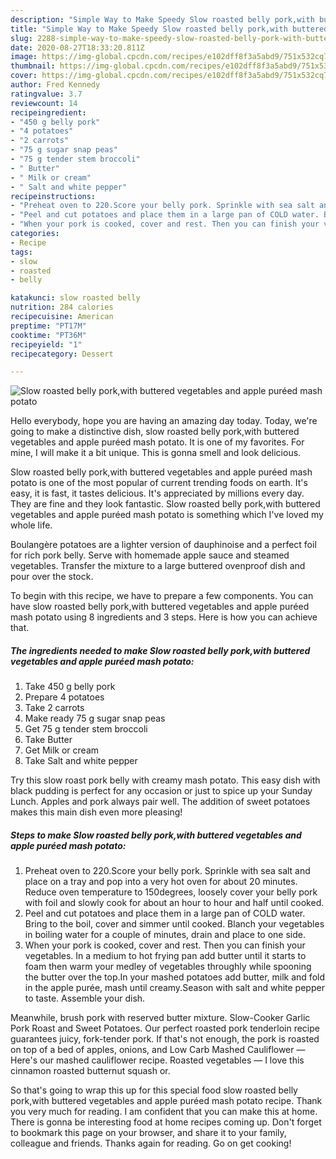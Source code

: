 ```yaml
---
description: "Simple Way to Make Speedy Slow roasted belly pork,with buttered vegetables and apple puréed mash potato"
title: "Simple Way to Make Speedy Slow roasted belly pork,with buttered vegetables and apple puréed mash potato"
slug: 2288-simple-way-to-make-speedy-slow-roasted-belly-pork-with-buttered-vegetables-and-apple-pureed-mash-potato
date: 2020-08-27T18:33:20.811Z
image: https://img-global.cpcdn.com/recipes/e102dff8f3a5abd9/751x532cq70/slow-roasted-belly-porkwith-buttered-vegetables-and-apple-pureed-mash-potato-recipe-main-photo.jpg
thumbnail: https://img-global.cpcdn.com/recipes/e102dff8f3a5abd9/751x532cq70/slow-roasted-belly-porkwith-buttered-vegetables-and-apple-pureed-mash-potato-recipe-main-photo.jpg
cover: https://img-global.cpcdn.com/recipes/e102dff8f3a5abd9/751x532cq70/slow-roasted-belly-porkwith-buttered-vegetables-and-apple-pureed-mash-potato-recipe-main-photo.jpg
author: Fred Kennedy
ratingvalue: 3.7
reviewcount: 14
recipeingredient:
- "450 g belly pork"
- "4 potatoes"
- "2 carrots"
- "75 g sugar snap peas"
- "75 g tender stem broccoli"
- " Butter"
- " Milk or cream"
- " Salt and white pepper"
recipeinstructions:
- "Preheat oven to 220.Score your belly pork. Sprinkle with sea salt and place on a tray and pop into a very hot oven for about 20 minutes. Reduce oven temperature to 150degrees, loosely cover your belly pork with foil and slowly cook for about an hour to hour and half until cooked."
- "Peel and cut potatoes and place them in a large pan of COLD water. Bring to the boil, cover and simmer until cooked. Blanch your vegetables in boiling water for a couple of minutes, drain and place to one side."
- "When your pork is cooked, cover and rest. Then you can finish your vegetables. In a medium to hot frying pan add butter until it starts to foam then warm your medley of vegetables throughly while spooning the butter over the top.In your mashed potatoes add butter, milk and fold in the apple purée, mash until creamy.Season with salt and white pepper to taste. Assemble your dish."
categories:
- Recipe
tags:
- slow
- roasted
- belly

katakunci: slow roasted belly 
nutrition: 284 calories
recipecuisine: American
preptime: "PT17M"
cooktime: "PT36M"
recipeyield: "1"
recipecategory: Dessert

---
```



![Slow roasted belly pork,with buttered vegetables and apple puréed mash potato](https://img-global.cpcdn.com/recipes/e102dff8f3a5abd9/751x532cq70/slow-roasted-belly-porkwith-buttered-vegetables-and-apple-pureed-mash-potato-recipe-main-photo.jpg)

Hello everybody, hope you are having an amazing day today. Today, we're going to make a distinctive dish, slow roasted belly pork,with buttered vegetables and apple puréed mash potato. It is one of my favorites. For mine, I will make it a bit unique. This is gonna smell and look delicious.

Slow roasted belly pork,with buttered vegetables and apple puréed mash potato is one of the most popular of current trending foods on earth. It's easy, it is fast, it tastes delicious. It's appreciated by millions every day. They are fine and they look fantastic. Slow roasted belly pork,with buttered vegetables and apple puréed mash potato is something which I've loved my whole life.

Boulangère potatoes are a lighter version of dauphinoise and a perfect foil for rich pork belly. Serve with homemade apple sauce and steamed vegetables. Transfer the mixture to a large buttered ovenproof dish and pour over the stock.


To begin with this recipe, we have to prepare a few components. You can have slow roasted belly pork,with buttered vegetables and apple puréed mash potato using 8 ingredients and 3 steps. Here is how you can achieve that.

<!--inarticleads1-->

##### The ingredients needed to make Slow roasted belly pork,with buttered vegetables and apple puréed mash potato:

1. Take 450 g belly pork
1. Prepare 4 potatoes
1. Take 2 carrots
1. Make ready 75 g sugar snap peas
1. Get 75 g tender stem broccoli
1. Take  Butter
1. Get  Milk or cream
1. Take  Salt and white pepper


Try this slow roast pork belly with creamy mash potato. This easy dish with black pudding is perfect for any occasion or just to spice up your Sunday Lunch. Apples and pork always pair well. The addition of sweet potatoes makes this main dish even more pleasing! 

<!--inarticleads2-->

##### Steps to make Slow roasted belly pork,with buttered vegetables and apple puréed mash potato:

1. Preheat oven to 220.Score your belly pork. Sprinkle with sea salt and place on a tray and pop into a very hot oven for about 20 minutes. Reduce oven temperature to 150degrees, loosely cover your belly pork with foil and slowly cook for about an hour to hour and half until cooked.
1. Peel and cut potatoes and place them in a large pan of COLD water. Bring to the boil, cover and simmer until cooked. Blanch your vegetables in boiling water for a couple of minutes, drain and place to one side.
1. When your pork is cooked, cover and rest. Then you can finish your vegetables. In a medium to hot frying pan add butter until it starts to foam then warm your medley of vegetables throughly while spooning the butter over the top.In your mashed potatoes add butter, milk and fold in the apple purée, mash until creamy.Season with salt and white pepper to taste. Assemble your dish.


Meanwhile, brush pork with reserved butter mixture. Slow-Cooker Garlic Pork Roast and Sweet Potatoes. Our perfect roasted pork tenderloin recipe guarantees juicy, fork-tender pork. If that&#39;s not enough, the pork is roasted on top of a bed of apples, onions, and Low Carb Mashed Cauliflower — Here&#39;s our mashed cauliflower recipe. Roasted vegetables — I love this cinnamon roasted butternut squash or. 

So that's going to wrap this up for this special food slow roasted belly pork,with buttered vegetables and apple puréed mash potato recipe. Thank you very much for reading. I am confident that you can make this at home. There is gonna be interesting food at home recipes coming up. Don't forget to bookmark this page on your browser, and share it to your family, colleague and friends. Thanks again for reading. Go on get cooking!

